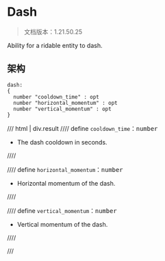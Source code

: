 # Dash

> 文档版本：1.21.50.25

Ability for a ridable entity to dash.

## 架构

```mcschema
dash:
{
  number "cooldown_time" : opt
  number "horizontal_momentum" : opt
  number "vertical_momentum" : opt
}

```

/// html | div.result
//// define
`cooldown_time`：<samp>number</samp>

- The dash cooldown in seconds.


////


//// define
`horizontal_momentum`：<samp>number</samp>

- Horizontal momentum of the dash.


////


//// define
`vertical_momentum`：<samp>number</samp>

- Vertical momentum of the dash.


////


///

